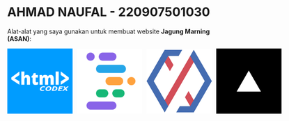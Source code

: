 # AHMAD NAUFAL - 220907501030

Alat-alat yang saya gunakan untuk membuat website **Jagung Marning (ASAN)**:

<div style="display: flex; gap: 10px;">
  <img src="img/htmlcodex.png" alt="Gambar 1" width="150"/>
  <img src="img/projectidx.png" alt="Gambar 2" width="150"/>
  <img src="img/xendit.png" alt="Gambar 3" width="150"/>
  <img src="img/vercel.png" alt="Gambar 3" width="150"/>
</div>

